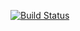 [![Build Status](https://travis-ci.org/rpz80/fs_stub.svg?branch=master)](https://travis-ci.org/rpz80/fs_stub)
